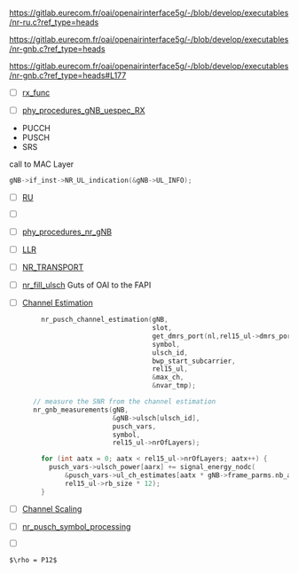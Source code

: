 https://gitlab.eurecom.fr/oai/openairinterface5g/-/blob/develop/executables/nr-ru.c?ref_type=heads

https://gitlab.eurecom.fr/oai/openairinterface5g/-/blob/develop/executables/nr-gnb.c?ref_type=heads

https://gitlab.eurecom.fr/oai/openairinterface5g/-/blob/develop/executables/nr-gnb.c?ref_type=heads#L177

- [ ] [rx_func](https://gitlab.eurecom.fr/oai/openairinterface5g/-/blob/develop/executables/nr-gnb.c?ref_type=heads#L206)

- [ ] [phy_procedures_gNB_uespec_RX](https://gitlab.eurecom.fr/oai/openairinterface5g/-/blob/develop/executables/nr-gnb.c?ref_type=heads#L262)
- PUCCH
- PUSCH
- SRS

call to MAC Layer

```c
gNB->if_inst->NR_UL_indication(&gNB->UL_INFO);
```


- [ ] [RU](https://gitlab.eurecom.fr/oai/openairinterface5g/-/blob/develop/openair1/SCHED_NR/nr_ru_procedures.c?ref_type=heads#L264)

- [ ] [](https://gitlab.eurecom.fr/oai/openairinterface5g/-/blob/develop/openair1/PHY/NR_TRANSPORT/nr_ulsch_decoding.c?ref_type=heads)

- [ ] [phy_procedures_nr_gNB](https://gitlab.eurecom.fr/oai/openairinterface5g/-/blob/develop/openair1/SCHED_NR/phy_procedures_nr_gNB.c?ref_type=heads#L752)

- [ ] [LLR](https://gitlab.eurecom.fr/oai/openairinterface5g/-/blob/develop/openair1/PHY/NR_TRANSPORT/nr_ulsch_llr_computation.c?ref_type=heads)

- [ ] [NR_TRANSPORT](https://gitlab.eurecom.fr/oai/openairinterface5g/-/tree/develop/openair1/PHY/NR_TRANSPORT?ref_type=heads)

- [ ] [nr_fill_ulsch](https://gitlab.eurecom.fr/oai/openairinterface5g/-/blob/develop/openair1/PHY/NR_TRANSPORT/nr_ulsch.c?ref_type=heads#L61)
Guts of OAI to the FAPI

- [ ] [Channel Estimation](https://gitlab.eurecom.fr/oai/openairinterface5g/-/blob/develop/openair1/PHY/NR_TRANSPORT/nr_ulsch_demodulation.c?ref_type=heads#L1468)

```c
        nr_pusch_channel_estimation(gNB,
                                    slot,
                                    get_dmrs_port(nl,rel15_ul->dmrs_ports),
                                    symbol,
                                    ulsch_id,
                                    bwp_start_subcarrier,
                                    rel15_ul,
                                    &max_ch,
                                    &nvar_tmp);
```

```c
      // measure the SNR from the channel estimation
      nr_gnb_measurements(gNB, 
                          &gNB->ulsch[ulsch_id], 
                          pusch_vars, 
                          symbol, 
                          rel15_ul->nrOfLayers);
```

```c
        for (int aatx = 0; aatx < rel15_ul->nrOfLayers; aatx++) {
          pusch_vars->ulsch_power[aarx] += signal_energy_nodc(
              &pusch_vars->ul_ch_estimates[aatx * gNB->frame_parms.nb_antennas_rx + aarx][symbol * frame_parms->ofdm_symbol_size],
              rel15_ul->rb_size * 12);
        }
```

- [ ] [Channel Scaling](https://gitlab.eurecom.fr/oai/openairinterface5g/-/blob/develop/openair1/PHY/NR_TRANSPORT/nr_ulsch_demodulation.c#L1616)


- [ ] [nr_pusch_symbol_processing](https://gitlab.eurecom.fr/oai/openairinterface5g/-/blob/develop/openair1/PHY/NR_TRANSPORT/nr_ulsch_demodulation.c#L1391)

- [ ] [](https://gitlab.eurecom.fr/oai/openairinterface5g/-/blob/develop/openair1/PHY/NR_TRANSPORT/nr_ulsch_demodulation.c#L1261)

```
$\rho = P12$
```
